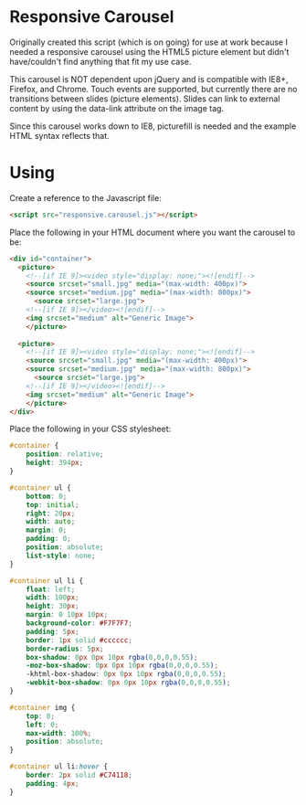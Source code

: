 Responsive Carousel
==================

Originally created this script (which is on going) for use at work because I needed a responsive carousel using the HTML5 picture element but didn't have/couldn't find anything that fit my use case.

This carousel is NOT dependent upon jQuery and is compatible with IE8+, Firefox, and Chrome.
Touch events are supported, but currently there are no transitions between slides (picture elements).
Slides can link to external content by using the data-link attribute on the image tag.

Since this carousel works down to IE8, picturefill is needed and the example HTML syntax reflects that.

Using
=====

Create a reference to the Javascript file:
```html
<script src="responsive.carousel.js"></script>
```
Place the following in your HTML document where you want the carousel to be:
```html
<div id="container">
  <picture>
  	<!--[if IE 9]><video style="display: none;"><![endif]-->
  	<source srcset="small.jpg" media="(max-width: 400px)">
  	<source srcset="medium.jpg" media="(max-width: 800px)">
      <source srcset="large.jpg">
  	<!--[if IE 9]></video><![endif]-->
  	<img srcset="medium" alt="Generic Image">
	</picture>
    
  <picture>
  	<!--[if IE 9]><video style="display: none;"><![endif]-->
  	<source srcset="small.jpg" media="(max-width: 400px)">
  	<source srcset="medium.jpg" media="(max-width: 800px)">
      <source srcset="large.jpg">
  	<!--[if IE 9]></video><![endif]-->
  	<img srcset="medium" alt="Generic Image">
	</picture>
</div>
```
Place the following in your CSS stylesheet:
```css
#container {
    position: relative;
    height: 394px;
}

#container ul {
    bottom: 0;
    top: initial;
    right: 20px;
    width: auto;
    margin: 0;
    padding: 0;
    position: absolute;
    list-style: none;
}

#container ul li {
    float: left;
    width: 100px;
    height: 30px;
    margin: 0 10px 10px;
    background-color: #F7F7F7;
    padding: 5px;
    border: 1px solid #cccccc;
    border-radius: 5px;
    box-shadow: 0px 0px 10px rgba(0,0,0,0.55);
    -moz-box-shadow: 0px 0px 10px rgba(0,0,0,0.55);
    -khtml-box-shadow: 0px 0px 10px rgba(0,0,0,0.55);
    -webkit-box-shadow: 0px 0px 10px rgba(0,0,0,0.55);
}

#container img {
    top: 0;
    left: 0;
    max-width: 100%;
    position: absolute;
}

#container ul li:hover {
    border: 2px solid #C74118;
    padding: 4px;
}
```
